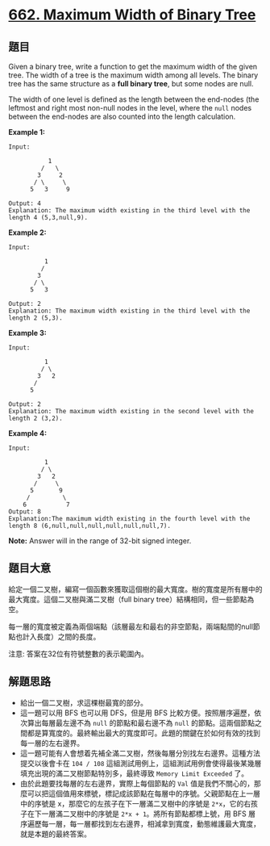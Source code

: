 # [662. Maximum Width of Binary Tree](https://leetcode.com/problems/maximum-width-of-binary-tree/)


## 題目

Given a binary tree, write a function to get the maximum width of the given tree. The width of a tree is the maximum width among all levels. The binary tree has the same structure as a **full binary tree**, but some nodes are null.

The width of one level is defined as the length between the end-nodes (the leftmost and right most non-null nodes in the level, where the `null` nodes between the end-nodes are also counted into the length calculation.

**Example 1:**

    Input: 
    
               1
             /   \
            3     2
           / \     \  
          5   3     9 
    
    Output: 4
    Explanation: The maximum width existing in the third level with the length 4 (5,3,null,9).

**Example 2:**

    Input: 
    
              1
             /  
            3    
           / \       
          5   3     
    
    Output: 2
    Explanation: The maximum width existing in the third level with the length 2 (5,3).

**Example 3:**

    Input: 
    
              1
             / \
            3   2 
           /        
          5      
    
    Output: 2
    Explanation: The maximum width existing in the second level with the length 2 (3,2).

**Example 4:**

    Input: 
    
              1
             / \
            3   2
           /     \  
          5       9 
         /         \
        6           7
    Output: 8
    Explanation:The maximum width existing in the fourth level with the length 8 (6,null,null,null,null,null,null,7).

**Note:** Answer will in the range of 32-bit signed integer.


## 題目大意

給定一個二叉樹，編寫一個函數來獲取這個樹的最大寬度。樹的寬度是所有層中的最大寬度。這個二叉樹與滿二叉樹（full binary tree）結構相同，但一些節點為空。

每一層的寬度被定義為兩個端點（該層最左和最右的非空節點，兩端點間的null節點也計入長度）之間的長度。

注意: 答案在32位有符號整數的表示範圍內。



## 解題思路


- 給出一個二叉樹，求這棵樹最寬的部分。
- 這一題可以用 BFS 也可以用 DFS，但是用 BFS 比較方便。按照層序遍歷，依次算出每層最左邊不為 `null` 的節點和最右邊不為 `null` 的節點。這兩個節點之間都是算寬度的。最終輸出最大的寬度即可。此題的關鍵在於如何有效的找到每一層的左右邊界。
- 這一題可能有人會想着先補全滿二叉樹，然後每層分別找左右邊界。這種方法提交以後會卡在 `104 / 108` 這組測試用例上，這組測試用例會使得最後某幾層填充出現的滿二叉樹節點特別多，最終導致 `Memory Limit Exceeded` 了。
- 由於此題要找每層的左右邊界，實際上每個節點的 `Val` 值是我們不關心的，那麼可以把這個值用來標號，標記成該節點在每層中的序號。父親節點在上一層中的序號是 x，那麼它的左孩子在下一層滿二叉樹中的序號是 `2*x`，它的右孩子在下一層滿二叉樹中的序號是 `2*x + 1`。將所有節點都標上號，用 BFS 層序遍歷每一層，每一層都找到左右邊界，相減拿到寬度，動態維護最大寬度，就是本題的最終答案。
